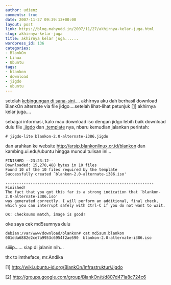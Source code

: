 ```yaml
---
author: udienz
comments: true
date: 2007-11-27 09:39:13+00:00
layout: post
link: https://blog.mahyudd.in/2007/11/27/akhirnya-kelar-juga.html
slug: akhirnya-kelar-juga
title: akhirnya kelar juga......
wordpress_id: 136
categories:
- BlankOn
- Linux
- Ubuntu
tags:
- blankon
- download
- jigdo
- ubuntu
---
```


setelah [kebingungan di sana-sini](http://groups.google.com/group/BlankOn/t/d807d471a8c724c6).... akhirnya aku dah berhasil download BlankOn alternate via file jidgo....setelah lihat-lihat petunjuk [[1]](http://wiki.ubuntu-id.org/BlankOn/Infrastruktur/Jigdo) akhirnya kelar juga....

sebagai informasi, kalo mau download iso dengan jidgo lebih baik download dulu file [.jigdo](http://cdimage.blankonlinux.or.id/rilis/konde/blankon-2.0-alternate-i386.jigdo) dan [.template](http://cdimage.blankonlinux.or.id/rilis/konde/blankon-2.0-alternate-i386.template) nya, nbaru kemudian jalankan perintah:

    
    # jigdo-lite blankon-2.0-alternate-i386.jigdo


dan arahkan ke website http://arsip.blankonlinux.or.id/blankon dan kambing.ui.edu/ubuntu hingga muncul tulisan ini...

    
    FINISHED --23:23:12--
    Downloaded: 15,278,488 bytes in 10 files
    Found 10 of the 10 files required by the template
    Successfully created `blankon-2.0-alternate-i386.iso'
    
    -----------------------------------------------------------------
    Finished!
    The fact that you got this far is a strong indication that `blankon-2.0-alternate-i386.iso'
    was generated correctly. I will perform an additional, final check,
    which you can interrupt safely with Ctrl-C if you do not want to wait.
    
    OK: Checksums match, image is good!


oke saya cek md5sumnya dulu

    
    debian:/var/www/download/blankon# cat md5sum.blankon
    001dda6882e2ce7a9953c6954f2ae590  blankon-2.0-alternate-i386.iso


siiiip...... siap di jalanin nih...

thx to imtheface, mr.Andika

[1] http://wiki.ubuntu-id.org/BlankOn/Infrastruktur/Jigdo

[2] http://groups.google.com/group/BlankOn/t/d807d471a8c724c6
